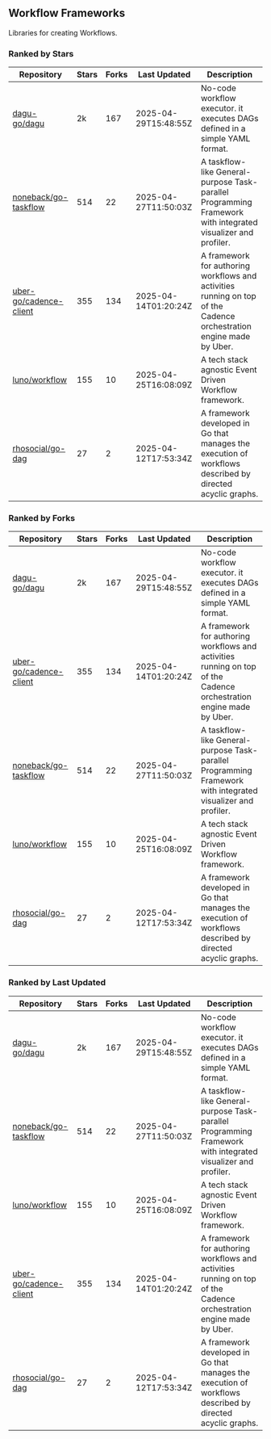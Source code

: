 ## Workflow Frameworks

Libraries for creating Workflows.

### Ranked by Stars

| Repository | Stars | Forks | Last Updated | Description | 
|------------|-------|-------|--------------|-------------|
| [dagu-go/dagu](https://github.com/dagu-go/dagu) | 2k | 167 | 2025-04-29T15:48:55Z |  No-code workflow executor. it executes DAGs defined in a simple YAML format. |
| [noneback/go-taskflow](https://github.com/noneback/go-taskflow) | 514 | 22 | 2025-04-27T11:50:03Z |  A taskflow-like General-purpose Task-parallel Programming Framework with integrated visualizer and profiler. |
| [uber-go/cadence-client](https://github.com/uber-go/cadence-client) | 355 | 134 | 2025-04-14T01:20:24Z |  A framework for authoring workflows and activities running on top of the Cadence orchestration engine made by Uber. |
| [luno/workflow](https://github.com/luno/workflow) | 155 | 10 | 2025-04-25T16:08:09Z |  A tech stack agnostic Event Driven Workflow framework. |
| [rhosocial/go-dag](https://github.com/rhosocial/go-dag) | 27 | 2 | 2025-04-12T17:53:34Z |  A framework developed in Go that manages the execution of workflows described by directed acyclic graphs. |

### Ranked by Forks

| Repository | Stars | Forks | Last Updated | Description | 
|------------|-------|-------|--------------|-------------|
| [dagu-go/dagu](https://github.com/dagu-go/dagu) | 2k | 167 | 2025-04-29T15:48:55Z |  No-code workflow executor. it executes DAGs defined in a simple YAML format. |
| [uber-go/cadence-client](https://github.com/uber-go/cadence-client) | 355 | 134 | 2025-04-14T01:20:24Z |  A framework for authoring workflows and activities running on top of the Cadence orchestration engine made by Uber. |
| [noneback/go-taskflow](https://github.com/noneback/go-taskflow) | 514 | 22 | 2025-04-27T11:50:03Z |  A taskflow-like General-purpose Task-parallel Programming Framework with integrated visualizer and profiler. |
| [luno/workflow](https://github.com/luno/workflow) | 155 | 10 | 2025-04-25T16:08:09Z |  A tech stack agnostic Event Driven Workflow framework. |
| [rhosocial/go-dag](https://github.com/rhosocial/go-dag) | 27 | 2 | 2025-04-12T17:53:34Z |  A framework developed in Go that manages the execution of workflows described by directed acyclic graphs. |

### Ranked by Last Updated

| Repository | Stars | Forks | Last Updated | Description | 
|------------|-------|-------|--------------|-------------|
| [dagu-go/dagu](https://github.com/dagu-go/dagu) | 2k | 167 | 2025-04-29T15:48:55Z |  No-code workflow executor. it executes DAGs defined in a simple YAML format. |
| [noneback/go-taskflow](https://github.com/noneback/go-taskflow) | 514 | 22 | 2025-04-27T11:50:03Z |  A taskflow-like General-purpose Task-parallel Programming Framework with integrated visualizer and profiler. |
| [luno/workflow](https://github.com/luno/workflow) | 155 | 10 | 2025-04-25T16:08:09Z |  A tech stack agnostic Event Driven Workflow framework. |
| [uber-go/cadence-client](https://github.com/uber-go/cadence-client) | 355 | 134 | 2025-04-14T01:20:24Z |  A framework for authoring workflows and activities running on top of the Cadence orchestration engine made by Uber. |
| [rhosocial/go-dag](https://github.com/rhosocial/go-dag) | 27 | 2 | 2025-04-12T17:53:34Z |  A framework developed in Go that manages the execution of workflows described by directed acyclic graphs. |

